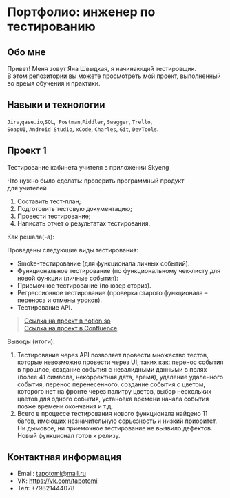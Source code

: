 # Портфолио: инженер по тестированию

## Обо мне 

Привет! Меня зовут Яна Швыдкая, я начинающий тестировщик. <br>
В этом репозитории вы можете просмотреть мой проект, выполненный во время обучения и практики.
<br>

## Навыки и технологии
``Jira``,``qase.io``,``SQL``,`` Postman``,``Fiddler``, ``Swagger``, ``Trello``, <br>
``SoapUI``, ``Android Studio``, ``xCode``, ``Charles``, ``Git``, ``DevTools``.


## Проект 1

<p> Тестирование кабинета учителя в приложении Skyeng</p>
<p>Что нужно было сделать: проверить программный продукт для учителей<p>
<ol>
  <li>Составить тест-план;</li>
  <li>Подготовить тестовую документацию;</li>
  <li>Провести тестирование;</li>
  <li>Написать отчет о результатах тестирования.</li>
</ol>

<p>Как решала(-а):
  
  Проведены следующие виды тестирования:
- Smoke-тестирование (для функционала личных событий).
- Функциональное тестирование (по функциональному чек-листу для новой функции (личные события):
- Приемочное тестирование (по юзер сториз).
- Регрессионное тестирование (проверка старого функционала – переноса и отмены уроков).
- Тестирование API.<p>

>  <a href="https://www.notion.so/Skyeng-a1fdb64e64e94093bfbcdd2064db102a">Ссылка на проект в notion.so </a><br>
>  <a href="https://qa-bug-report-ya.atlassian.net/l/cp/CY1020Qm">Ссылка на проект в Confluence </a>
   
 <p>Выводы (итоги):<p>
<ol>
  <li>Тестирование через API позволяет провести множество тестов, которые невозможно провести через UI, таких как: перенос события в прошлое, создание события с невалидными данными в полях (более 41 символа, некорректная дата, время), удаление удаленного события, перенос перенесенного, создание события с цветом, которого нет на фронте через палитру цветов, выбор нескольких цветов для одного события, установка времени начала события позже времени окончания и т.д.</li>
  <li>Всего в процессе тестирования нового функционала найдено 11 багов, имеющих незначительную серьезность и низкий приоритет. Ни дымовое, ни приемочное тестирование не выявило дефектов. Новый функционал готов к релизу.</li>
</ol>

## Контактная информация
- Email: tapotomi@mail.ru
- VK: https://vk.com/tapotomi
- Тел: +79821444078
